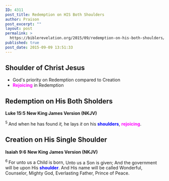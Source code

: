 ```yaml
---
ID: 4311
post_title: Redemption on HIS Both Shoulders
author: Praison
post_excerpt: ""
layout: post
permalink: >
  https://biblerevelation.org/2015/09/redemption-on-his-both-shoulders/
published: true
post_date: 2015-09-09 13:51:33
---
```

<h2>Shoulder of Christ Jesus</h2>
<ul>
	<li>God's priority on Redemption compared to Creation</li>
	<li><span style="color: #ff00ff;"><strong>Rejoicing</strong> </span>in Redemption</li>
</ul>
<h2>Redemption on His Both Sholders</h2>
<strong>Luke 15:5</strong>
<strong> New King James Version (NKJV)</strong>

<span id="en-NKJV-25594" class="text Luke-15-5"><sup class="versenum">5 </sup><span class="woj">And when he has found <i>it,</i> he lays <i>it</i> on his <span style="color: #0000ff;"><strong>shoulders</strong></span>, <span style="color: #ff00ff;"><strong>rejoicing</strong></span>.</span></span>
<h2>Creation on His Single Shoulder</h2>
<strong>Isaiah 9:6</strong>
<strong> New King James Version (NKJV)</strong>
<div class="poetry top-1">
<p class="line"><span id="en-NKJV-17836" class="text Isa-9-6"><sup class="versenum">6 </sup>For unto us a Child is born,</span>
<span class="text Isa-9-6">Unto us a Son is given;</span>
<span class="text Isa-9-6">And the government will be upon His <span style="color: #0000ff;"><strong>shoulder</strong></span>.</span>
<span class="text Isa-9-6">And His name will be called</span>
<span class="text Isa-9-6">Wonderful, Counselor, Mighty God,</span>
<span class="text Isa-9-6">Everlasting Father, Prince of Peace.</span></p>
&nbsp;

</div>